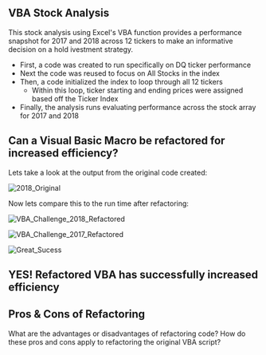 ## VBA Stock Analysis
This stock analysis using Excel's VBA function provides a performance snapshot for 2017 and 2018 across 12 tickers to make an informative decision on a hold ivestment strategy.

- First, a code was created to run specifically on DQ ticker performance
- Next the code was reused to focus on All Stocks in the index
- Then, a code initialized the index to loop through all 12 tickers
  - Within this loop, ticker starting and ending prices were assigned based off the Ticker Index
- Finally, the analysis runs evaluating performance across the stock array for 2017 and 2018


## Can a Visual Basic Macro be refactored for increased efficiency?

Lets take a look at the output from the original code created:

![2018_Original](https://user-images.githubusercontent.com/79612565/112698808-bbd43180-8e47-11eb-9dff-fe8c09121996.png)


Now lets compare this to the run time after refactoring:

![VBA_Challenge_2018_Refactored](https://user-images.githubusercontent.com/79612565/112692275-e8824c00-8e3b-11eb-9a46-b841ac7136f7.png)

![VBA_Challenge_2017_Refactored](https://user-images.githubusercontent.com/79612565/112704794-26da3400-8e59-11eb-8474-cd09f4a36277.png)



![Great_Sucess](https://user-images.githubusercontent.com/79612565/112704720-e11d6b80-8e58-11eb-9b16-00cc3636664e.jpg)

## YES! Refactored VBA has successfully increased efficiency

## Pros & Cons of Refactoring
What are the advantages or disadvantages of refactoring code?
How do these pros and cons apply to refactoring the original VBA script?
   

